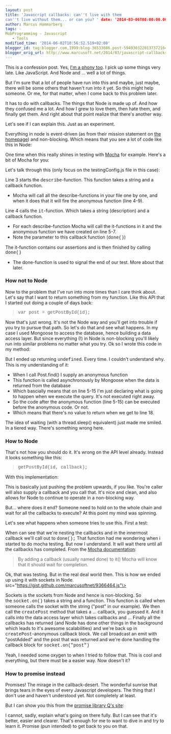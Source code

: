 ```yaml
---
layout: post
title: 'Javascript callbacks: can''t live with them
can''t live without them... or can you? ' date: '2014-03-06T08:00:00.000+01:00'
author: Marcus Hammarberg
tags: -
MobProgramming - Javascript
   - Tools
modified_time: '2014-06-02T10:56:52.519+02:00'
blogger_id: tag:blogger.com,1999:blog-36533086.post-5949303220137372164
blogger_orig_url: http://www.marcusoft.net/2014/03/javascript-callbacks-cant-live-with.html
---
```



<div dir="ltr" style="text-align: left;" trbidi="on">

This is a confession post. Yes,
<a href="http://www.hanselman.com/blog/ImAPhonyAreYou.aspx"
target="_blank">I'm a phony too</a>. I pick up some things very late.
Like JavaScript. And Node and ... well a lot of things.

But I'm sure that a lot of people have run into this and maybe, just
maybe, there will be some others that haven't run into it yet. So this
might help someone. Or me, for that matter, when I come back to this
problem later.

It has to do with callbacks. The things that Node is made up of. And how
they confused me a lot. And how I grew to love them, then hate them, and
finally get them. And right about that point realize that there's
another way.

Let's see if I can explain this. Just as an experiment.

Everything in node is event-driven (as from their
mission statement on
<a href="http://nodejs.org/" target="_blank">the homepage</a>) and
non-blocking. Which means that you see a lot of code like this in
Node:


One time when this really shines in testing with
<a href="http://visionmedia.github.io/mocha/" target="_blank">Mocha</a>
for example. Here's a bit of Mocha for you:


Let's talk through this (only focus on the testingConfig.js file in this
case):

Line 3 starts the <span
style="font-family: Courier New, Courier, monospace;">describe</span>-function.
This function takes a string and a callback function.

-   Mocha will call all the describe-functions in your file one by one,
    and when it does that it will fire the anonymous function (line
    4-9).

Line 4 calls the <span
style="font-family: Courier New, Courier, monospace;">it</span>-function.
Which takes a string (description) and a callback function.   

-   For each describe-function Mocha will call the it-functions in it
    and the anonymous function we have created on line 5-7. 
-   Note the parameter to this callback function (<span
    style="font-family: 'Courier New', Courier, monospace;">done()</span>)

The it-function contains our assertions and is then finished by calling
<span
style="font-family: Courier New, Courier, monospace;">done()</span>

-   <span style="font-family: inherit;">The done-function is used to
    signal the end of our test. More about that later. </span>

### How not to Node

Now to the problem that I've run into more times than I care think
about. Let's say that I want to return something from my function. Like
this API that I started out doing a couple of days back:

> <span style="font-family: Courier New, Courier, monospace;">var post =
> getPostById(id);</span>

Now that's just wrong. It's not the Node way and you'll get into trouble
if you try to pursue that path. So let's do that and see what happens.
In my case I used Mongoose to access the database, hence building a data
access layer. But since everything (!) in Node is non-blocking you'll
likely run into similar problems no matter what you try.
Ok so I wrote this code in my method:


But I ended up returning <span
style="font-family: Courier New, Courier, monospace;">undefined</span>.
Every time. I couldn't understand why.
This is my understanding of it:

-   When I call Post.find() I supply an anonymous function
-   This function is called asynchronously by Mongoose when the data is
    returned from the database
-   Which bascially means that on line 5-15 I'm just declaring what is
    going to happen when we execute the query. It's not executed right
    away. 
-   So the code after the anonymous function (line 5-15) can be executed
    before the anonymous code. Or not. 
-   Which means that there's no value to return when we get to line 18. 

The idea of waiting (with a thread.sleep() equivalent) just made me
smiled. In a tiered way. There's something wrong here.

### How to Node

That's not how you should do it. It's wrong on the API level already.
Instead it looks something like this:

<div style="text-align: left;">

> <span
> style="font-family: 'Courier New', Courier, monospace;">getPostById(id,
> callback);</span>

</div>

<div style="text-align: left;">

With this implementation:


This is basically just pushing the problem upwards, if you like. You're
caller will also supply a callback and you call that. It's nice and
clean, and also allows for Node to continue to operate in a non-blocking
way. 

</div>

<div style="text-align: left;">



</div>

<div style="text-align: left;">

But... where does it end? Someone need to hold on to the whole chain and
wait for all the callbacks to execute? At this point my mind was
spinning.

Let's see what happens when someone tries to use this. First a test:

</div>



<div style="text-align: left;">

When can see that we're nesting the callbacks and in the innermost
callback we'll call out to <span
style="font-family: Courier New, Courier, monospace;">done();</span>
That function had me wondering when i started to do mocha testing. But
now I understand. It will wait there until all the callbacks has
completed. From the
<a href="http://visionmedia.github.io/mocha/" target="_blank">Mocha
documentation</a>:

</div>

> By adding a callback (usually named done) to it() Mocha will know that
> it should wait for completion.

Ok, that was testing. But in the real deal world then. This is how we
ended up using it with sockets in Node.
src="https://gist.github.com/marcusoftnet/9366464.js"\>

Sockets is the sockets from Node and hence is non-blocking. So the <span
style="font-family: Courier New, Courier, monospace;">socket.on()</span>
takes a string and a function. This function is called when someone
calls the socket with the string ("post" in our example). We then call
the <span
style="font-family: Courier New, Courier, monospace;">createPost</span>
method that takes a ... callback, you guessed it. And it calls into the
data access layer which takes callbacks and ...
Finally all the callbacks has returned (and Node has done other things
in the background which leads to it's awesome scalabilities) and we're
back up in <span
style="font-family: Courier New, Courier, monospace;">createPost</span>-anonymous
callback block. We call broadcast an emit with "postAdded" and the post
that was returned and we're done handling the callback block for <span
style="font-family: Courier New, Courier, monospace;">socket.on("post")</span>

Yeah, I needed some oxygen to when I tried to follow that. This is cool
and everything, but there must be a easier way. Now doesn't it?

### How to promise instead

<div>

Promises! The mirage in the callback-desert. The wonderful sunrise that
brings tears in the eyes of every Javascript developers. The thing that
I don't use and haven't understood yet. Not completely at least. 

</div>

<div>

But I can show you this from the
<a href="https://github.com/kriskowal/q" target="_blank">promise library
Q's site</a>:

</div>

<div>

</div>

<div>

I cannot, sadly, explain what's going on there fully. But I can see that
it's better, easier and clearer.
That's enough for me to want to dive in and try to learn it. Promise
(pun intended) to get back to you on that. 

</div>

</div>
